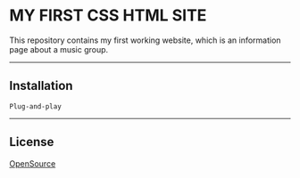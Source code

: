 # MY FIRST CSS HTML SITE
This repository contains my first working website, which is an information page about a music group.

---
## Installation

```
Plug-and-play
```
---
## License
[OpenSource](https://opensource.guide/legal/)